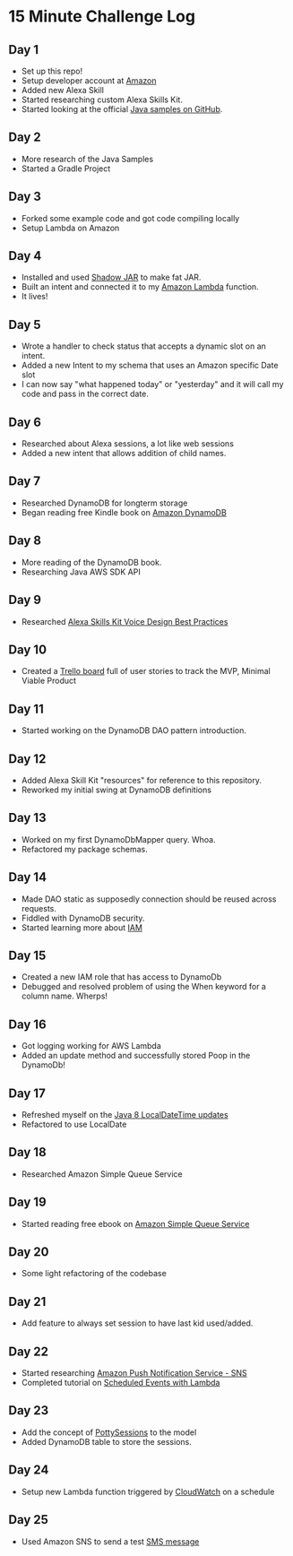 # 15 Minute Challenge Log

## Day 1
* Set up this repo!
* Setup developer account at [Amazon](https://developer.amazon.com)
* Added new Alexa Skill
* Started researching custom Alexa Skills Kit.
* Started looking at the official [Java samples on GitHub](https://github.com/amzn/alexa-skills-kit-java).

## Day 2
* More research of the Java Samples
* Started a Gradle Project

## Day 3
* Forked some example code and got code compiling locally
* Setup Lambda on Amazon

## Day 4
* Installed and used [Shadow JAR](http://imperceptiblethoughts.com/shadow/) to make fat JAR.
* Built an intent and connected it to my [Amazon Lambda](https://aws.amazon.com/lambda/) function.
* It lives!


## Day 5
* Wrote a handler to check status that accepts a dynamic slot on an intent.
* Added a new Intent to my schema that uses an Amazon specific Date slot
* I can now say "what happened today" or "yesterday" and it will call my code and pass in the correct date.

## Day 6
* Researched about Alexa sessions, a lot like web sessions
* Added a new intent that allows addition of child names.

## Day 7
* Researched DynamoDB for longterm storage
* Began reading free Kindle book on [Amazon DynamoDB](https://www.amazon.com/Amazon-DynamoDB-Developer-Guide-Services-ebook/dp/B007Q4JGBM/ref=asap_bc?ie=UTF8)

## Day 8
* More reading of the DynamoDB book.
* Researching Java AWS SDK API

## Day 9
* Researched [Alexa Skills Kit Voice Design Best Practices](https://developer.amazon.com/public/solutions/alexa/alexa-skills-kit/docs/alexa-skills-kit-voice-design-best-practices)

## Day 10
* Created a [Trello board](https://trello.com/b/Ml2HYzP3/potty-party) full of user stories to track the MVP, Minimal Viable Product

## Day 11
* Started working on the DynamoDB DAO pattern introduction.

## Day 12
* Added Alexa Skill Kit "resources" for reference to this repository.
* Reworked my initial swing at DynamoDB definitions

## Day 13
* Worked on my first DynamoDbMapper query.  Whoa.
* Refactored my package schemas.

## Day 14
* Made DAO static as supposedly connection should be reused across requests.
* Fiddled with DynamoDB security.
* Started learning more about [IAM](http://docs.aws.amazon.com/IAM/latest/UserGuide/introduction.html)

## Day 15
* Created a new IAM role that has access to DynamoDb
* Debugged and resolved problem of using the When keyword for a column name.  Wherps!

## Day 16
* Got logging working for AWS Lambda
* Added an update method and successfully stored Poop in the DynamoDb!

## Day 17
* Refreshed myself on the [Java 8 LocalDateTime updates](http://www.oracle.com/technetwork/articles/java/jf14-date-time-2125367.html)
* Refactored to use LocalDate

## Day 18
* Researched Amazon Simple Queue Service

## Day 19
* Started reading free ebook on [Amazon Simple Queue Service](https://www.amazon.com/Amazon-Simple-Queue-Service-Developer-ebook/dp/B007S1LEEA)

## Day 20
* Some light refactoring of the codebase

## Day 21
* Add feature to always set session to have last kid used/added.

## Day 22
* Started researching [Amazon Push Notification Service - SNS](https://aws.amazon.com/sns/)
* Completed tutorial on [Scheduled Events with Lambda](http://docs.aws.amazon.com/lambda/latest/dg/with-scheduled-events.html)

## Day 23
* Add the concept of [PottySessions](https://trello.com/c/jVu8WUzy/2-as-a-parent-i-should-be-able-to-start-and-stop-a-potty-session-so-that-i-can-be-reminded-to-try-to-get-child-to-attempt-potty-ti) to the model
* Added DynamoDB table to store the sessions.

## Day 24
* Setup new Lambda function triggered by [CloudWatch](http://docs.aws.amazon.com/lambda/latest/dg/with-scheduled-events.html) on a schedule

## Day 25
* Used Amazon SNS to send a test [SMS message](http://docs.aws.amazon.com/sns/latest/dg/sms_publish-to-phone.html#sms_publish_sdk)